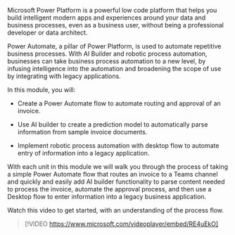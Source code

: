 Microsoft Power Platform is a powerful low code platform that helps you build intelligent modern apps and experiences around your data and business processes, even as a business user, without being a professional developer or data architect.

Power Automate, a pillar of Power Platform, is used to automate repetitive business processes.  With AI Builder and robotic process automation, businesses can take business process automation to a new level, by infusing intelligence into the automation and broadening the scope of use by integrating with legacy applications.

In this module, you will:

- Create a Power Automate flow to automate routing and approval of an invoice.

- Use AI builder to create a prediction model to automatically parse information from sample invoice documents.

- Implement robotic process automation with desktop flow to automate entry of information into a legacy application.

With each unit in this module we will walk you through the process of taking a simple Power Automate flow that routes an invoice to a Teams channel and quickly and easily add AI builder functionality to parse content needed to process the invoice,  automate the approval process, and then use a Desktop flow to enter information into a legacy business application.

Watch this video to get started, with an understanding of the process flow.

>[!VIDEO https://www.microsoft.com/videoplayer/embed/RE4uEkO]

